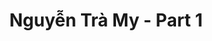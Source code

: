 ---
layout: album
resource: instagram
title: "Nguyễn Trà My - Part 1"
description: "Instagram album of Nguyễn Trà My, part 1.</br> Username: teamy_99"
active: gallery
album-title: "Nguyễn Trà My"
images:
  - image_path: teamy_99/1/20210514_151447_184965097_113469564201514_4858269769292064208_n.jpg
  - image_path: teamy_99/1/20210514_151447_184965097_306482700978453_3903567069444450991_n.jpg
  - image_path: teamy_99/1/20210525_095324_190262917_467923377616812_5435973921025667298_n.jpg
  - image_path: teamy_99/1/20210525_095324_191372266_258682179341363_731810559366407619_n.jpg
  - image_path: teamy_99/1/20210602_100149_194970953_1724550641083169_5638875701711770048_n.jpg
  - image_path: teamy_99/1/20210602_100149_195701791_2921632804762465_4845665131746115723_n.jpg
  - image_path: teamy_99/1/20210602_100149_195747143_3801547903305790_7603732010365597718_n.jpg
  - image_path: teamy_99/1/20210604_173335_195478583_841167250125633_6256641707959681814_n.jpg
  - image_path: teamy_99/1/20210619_202952_203556768_115806040722321_9215323570257995805_n.jpg
  - image_path: teamy_99/1/20210623_142148_204797039_396785211641401_4486185795921110624_n.jpg
  - image_path: teamy_99/1/20210704_140616_212098132_335623334603429_8830820476937692034_n.jpg
  - image_path: teamy_99/1/20210726_115841_225250527_844810466464635_172208623346441865_n.jpg
  - image_path: teamy_99/1/20210727_133754_224030271_277493287471719_2240741583591289398_n.jpg
  - image_path: teamy_99/1/20210804_201554_230197787_356260525944885_6857012722651490101_n.jpg
  - image_path: teamy_99/1/20210804_201554_230347438_265175258356005_4729370712979509221_n.jpg
  - image_path: teamy_99/1/20210804_201554_233211980_1427000287658892_9000416345330767940_n.jpg
  - image_path: teamy_99/1/20210810_170251_221375619_866651204236025_2549434841238645709_n.jpg
  - image_path: teamy_99/1/20210810_170251_234403715_4160397260702952_6766131495480252132_n.jpg
  - image_path: teamy_99/1/20210810_170251_234587958_539281893793187_2567246876987699839_n.jpg
  - image_path: teamy_99/1/20210816_153316_236624137_533400041070164_1656177355629931203_n.jpg
  - image_path: teamy_99/1/20210903_180256_241094238_573821207306608_6666495133389517396_n.jpg
  - image_path: teamy_99/1/20210903_180256_241137800_930986077498716_1182520340033780089_n.jpg
  - image_path: teamy_99/1/20210905_113630_241233852_225710266054649_8182480005028497576_n.jpg
  - image_path: teamy_99/1/20210905_113630_241274540_661253738183194_7336800382967734179_n.jpg
  - image_path: teamy_99/1/20210910_213506_241313544_864782364152465_8671717426212212408_n.jpg
  - image_path: teamy_99/1/20210918_110935_242144470_2562727130538251_7732467575063754866_n.jpg
  - image_path: teamy_99/1/20210925_204256_242664578_111073414666694_2881744486893856729_n.jpg
  - image_path: teamy_99/1/20211018_105334_246125123_305265241053258_3234724777598812400_n.jpg
  - image_path: teamy_99/1/20211102_114333_251290000_3032595316963069_7904216492292628556_n.jpg
  - image_path: teamy_99/1/20211216_212651_268071429_494565465225089_5593952172988482489_n.jpg
  - image_path: teamy_99/1/20211216_212651_268228181_396479088886405_3671253202566479627_n.jpg
  - image_path: teamy_99/1/20211218_101754_267995586_618268766293931_2190547414611587127_n.jpg
  - image_path: teamy_99/1/20220106_124623_271342813_208855528035020_6490166463071708166_n.jpg
  - image_path: teamy_99/1/20220121_191232_272157008_145292281197776_8671784072389883875_n.jpg
  - image_path: teamy_99/1/20220121_191232_272323800_119957040556266_8138207981890022329_n.jpg
  - image_path: teamy_99/1/20220207_143417_273541775_122639313618914_4679398959532954348_n.jpg
  - image_path: teamy_99/1/20220215_155540_273924427_1370966690005651_2725317959602406961_n.jpg
  - image_path: teamy_99/1/20220215_155540_273974540_362159268800034_8181121774982873651_n.jpg
  - image_path: teamy_99/1/20220316_203325_275783566_1375031022937524_3614171242319460294_n.jpg
  - image_path: teamy_99/1/20220406_162056_277904778_722948202048168_1676436396373755500_n.jpg
  - image_path: teamy_99/1/20220406_162056_277947435_170576021992332_511885313468487636_n.jpg
  - image_path: teamy_99/1/20221215_000700_319349990_183763677573029_2376506324338402895_n.jpg
  - image_path: teamy_99/1/20221215_000700_319539184_463506729075142_8106662708714329745_n.jpg
  - image_path: teamy_99/1/20221215_000700_319570144_604667058129377_4444087822772818441_n.jpg
  - image_path: teamy_99/1/20221215_000700_319575426_128700440045690_6950906703887268469_n.jpg
  - image_path: teamy_99/1/20221215_000700_319703269_560297218861135_1814434020396543117_n.jpg
  - image_path: teamy_99/1/20221215_000700_319727140_438137191865434_4027667793736007546_n.jpg
  - image_path: teamy_99/1/20221215_000700_319900460_119756957629580_4935896125329715113_n.jpg
---